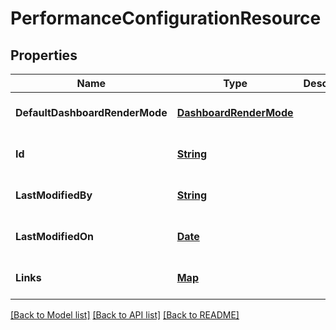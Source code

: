 # PerformanceConfigurationResource
## Properties

Name | Type | Description | Notes
------------ | ------------- | ------------- | -------------
**DefaultDashboardRenderMode** | [**DashboardRenderMode**](DashboardRenderMode.md) |  | [optional] [default to null]
**Id** | [**String**](string.md) |  | [optional] [default to null]
**LastModifiedBy** | [**String**](string.md) |  | [optional] [default to null]
**LastModifiedOn** | [**Date**](DateTime.md) |  | [optional] [default to null]
**Links** | [**Map**](string.md) |  | [optional] [default to null]

[[Back to Model list]](../README.md#documentation-for-models) [[Back to API list]](../README.md#documentation-for-api-endpoints) [[Back to README]](../README.md)

